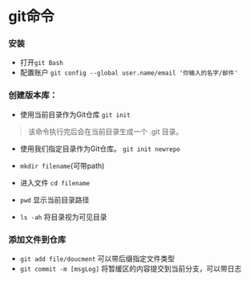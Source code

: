 # git命令
### 安装
* 打开`git Bash`  
* 配置账户 `git config --global user.name/email '你输入的名字/邮件'`

### 创建版本库：
* 使用当前目录作为Git仓库 `git init`
>该命令执行完后会在当前目录生成一个 .git 目录。
* 使用我们指定目录作为Git仓库。 `git init newrepo`

* `mkdir filename`(可带path)  
* 进入文件 `cd filename`  
* `pwd` 显示当前目录路径
* `ls -ah` 将目录视为可见目录

### 添加文件到仓库
* `git add file/doucment`  可以带后缀指定文件类型
* `git commit -m [msgLog]`  将暂缓区的内容提交到当前分支，可以带日志
